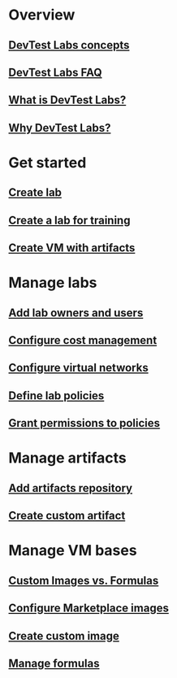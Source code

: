 # Overview
## [DevTest Labs concepts](devtest-lab-concepts.md)
## [DevTest Labs FAQ](devtest-lab-faq.md)
## [What is DevTest Labs?](devtest-lab-overview.md)
## [Why DevTest Labs?](devtest-lab-why.md)
# Get started
## [Create lab](devtest-lab-create-lab.md)
## [Create a lab for training](devtest-lab-training-lab.md)
## [Create VM with artifacts](devtest-lab-add-vm-with-artifacts.md)
# Manage labs
## [Add lab owners and users](devtest-lab-add-devtest-user.md)
## [Configure cost management](devtest-lab-configure-cost-management.md)
## [Configure virtual networks](devtest-lab-configure-vnet.md)
## [Define lab policies](devtest-lab-set-lab-policy.md)
## [Grant permissions to policies](devtest-lab-grant-user-permissions-to-specific-lab-policies.md)
# Manage artifacts
## [Add artifacts repository](devtest-lab-add-artifact-repo.md)
## [Create custom artifact](devtest-lab-artifact-author.md)
# Manage VM bases
## [Custom Images vs. Formulas](devtest-lab-comparing-vm-base-image-types.md)
## [Configure Marketplace images](devtest-lab-configure-marketplace-images.md)
## [Create custom image](devtest-lab-create-template.md)
## [Manage formulas](devtest-lab-manage-formulas.md)
